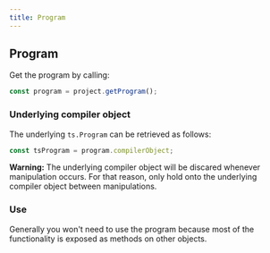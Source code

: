 ```yaml
---
title: Program
---
```


## Program

Get the program by calling:

```ts
const program = project.getProgram();
```

### Underlying compiler object

The underlying `ts.Program` can be retrieved as follows:

```ts
const tsProgram = program.compilerObject;
```

**Warning:** The underlying compiler object will be discared whenever manipulation occurs. For that reason, only hold onto the underlying compiler object between manipulations.

### Use

Generally you won't need to use the program because most of the functionality is exposed as methods on other objects.
